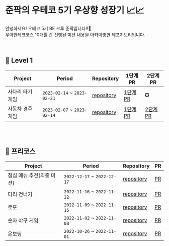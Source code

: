 # 준팍의 우테코 5기 우상향 성장기 📈📈 
안녕하세요! 우테코 5기 BE 크루 준팍입니다!!🐶 <br>
우아한테크코스 10개월 간 진행된 미션 내용을 아카이빙한 레포지토리입니다.

<br>

## 🧡 Level 1
| Project | Period | Repository | 1단계 PR | 2단계 PR | 
| --- | --- | --- | --- | --- |
|사다리 타기 게임|`2023-02-14` ~ `2023-02-21`|[repository](https://github.com/junpakPark/java-ladder)|[1단계 PR](https://github.com/woowacourse/java-ladder/pull/102)|❎|
|자동차 경주 게임|`2023-02-07` ~ `2023-02-14`|[repository](https://github.com/junpakPark/java-racingcar)|[1단계 PR](https://github.com/woowacourse/java-racingcar/pull/454)|[2단계 PR](https://github.com/woowacourse/java-racingcar/pull/582)|


<br>



<br>

## 📕 프리코스
| Project | Period | Repository | PR |
| --- | --- | --- | --- |
|점심 메뉴 추천(최종 미션)|`2022-12-17` ~ `2022-12-17`|[repository](https://github.com/junpakPark/java-menu)|[PR](https://github.com/woowacourse-precourse/java-menu/pull/156)|
|다리 건너기|`2022-11-16` ~ `2022-11-22`|[repository](https://github.com/junpakPark/java-bridge)|[PR](https://github.com/woowacourse-precourse/java-bridge/pull/116)|
|로또|`2022-11-09` ~ `2022-11-15`|[repository](https://github.com/junpakPark/java-lotto)|[PR](https://github.com/woowacourse-precourse/java-lotto/pull/35)|
|숫자 야구 게임|`2022-11-02` ~ `2022-11-08`|[repository](https://github.com/junpakPark/java-baseball)|[PR](https://github.com/woowacourse-precourse/java-baseball/pull/80)|
|온보딩|`2022-10-26` ~ `2022-11-01`|[repository](https://github.com/junpakPark/java-onboarding)|[PR](https://github.com/woowacourse-precourse/java-onboarding/pull/158)|


<br/>
